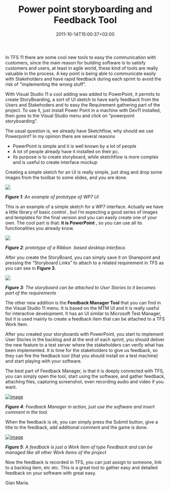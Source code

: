 ﻿---
title: "Power point storyboarding and Feedback Tool"
description: ""
date: 2011-10-14T15:00:37+02:00
draft: false
tags: [dev11,Tfs]
categories: [Team Foundation Server]
---
In TFS 11 there are some cool new tools to easy the communication with customers, since the main reason for building software is to satisfy customers and users, at least in agile world, these kind of tools are really valuable in the process. A key point is being able to communicate easily with Stakeholders and have rapid feedback during each sprint to avoid the risk of “implementing the wrong stuff”.

With Visual Studio 11 a cool adding was added to PowerPoint, it permits to create StoryBoarding, a sort of UI sketch to have early feedback from the Users and Stakehoders and to easy the Requirement gathering part of the project. To use it, just install Power Point in a machine with Dev11 installed, then goes to the Visual Studio menu and click on “powerpoint storyboarding”.

The usual question is, we already have Sketchflow, why should we use Powerpoint? In my opinion there are several reasons

- PowerPoint is simple and it is well known by a lot of people
- A lot of people already have it installed on their pc.
- Its purpose is to create storyboard, while sketchflow is more complex and is useful to create interface mockup

Creating a simple sketch for an UI is really simple, just drag and drop some images from the toolbar to some slides, and you are done.

![](http://blogs.ugidotnet.org/images/blogs_ugidotnet_org/rgm/Windows-Live-Writer/Power-point-storyboarding_EB0F/image_4.png)

 ***Figure 1***: *An example of prototype of WP7 UI*

This is an example of a simple sketch for a WP7 interface. Actually we have a little library of basic control , but I’m expecting a good series of images and templates for the final version and you can easily create one of your own. The cool part is that:  **it is PowerPoint** , so you can use all its functionalities you already know.

![](http://blogs.ugidotnet.org/images/blogs_ugidotnet_org/rgm/Windows-Live-Writer/Power-point-storyboarding_EB0F/image_6.png)

 ***Figure 2***: *prototype of a Ribbon  based desktop interface.*

After you create the StoryBoard, you can simply save it on Sharepoint and pressing the “Storyboard Links” to attach to a related requirement in TFS as you can see in  **Figure 3**.

![](http://blogs.ugidotnet.org/images/blogs_ugidotnet_org/rgm/Windows-Live-Writer/Power-point-storyboarding_EB0F/image_10.png)

 ***Figure 3***: *The storyboard can be attached to User Stories to it becomes part of the requirements*

The other new addition is the  **Feedback Manager Tool** that you can find in the Visual Studio 11 menu. It is based on the MTM UI and it is really useful for interactive development. It has an UI similar to Microsoft Test Manager, but it is used mainly to create a feedback item that can be attached to a TFS Work Item.

After you created your storyboards with PowerPoint, you start to implement User Stories in the backlog and at the end of each sprint, you should deliver the new feature to a test server where the stakeholders can verify what has been implemented. It is time for the stakeholders to give us feedback, so they can fire the feedback tool (that you should install on a test machine) and start playing with your software.

The best part of Feedback Manager, is that it is deeply connected with TFS, you can simply open the tool, start using the software, and gather feedback, attaching files, capturing screenshot, even recording audio and video if you want.

[![image](https://www.codewrecks.com/blog/wp-content/uploads/2011/10/image_thumb1.png "image")](https://www.codewrecks.com/blog/wp-content/uploads/2011/10/image1.png)

 ***Figure 4***: *Feedback Manager in action, just use the software and insert comment in the tool.*

When the feedback is ok, you can simply press the Submit button, give a title to the feedback, add additional comment and the game is done.

[![image](https://www.codewrecks.com/blog/wp-content/uploads/2011/10/image_thumb2.png "image")](https://www.codewrecks.com/blog/wp-content/uploads/2011/10/image2.png)

 ***Figure 5***: *A feedback is just a Work Item of type Feedback and can be managed like all other Work Items of the project*

Now the feedback is recorded in TFS, you can just assign to someone, link to a backlog item, etc etc. This is a great tool to gather easy and detailed feedback on your software with great easy.

Gian Maria.
